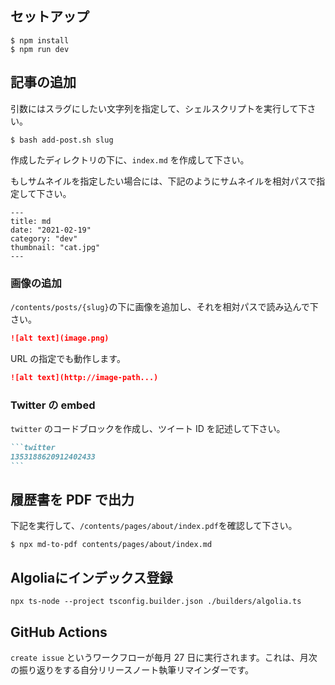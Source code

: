 ## セットアップ

```shell
$ npm install
$ npm run dev
```

## 記事の追加

引数にはスラグにしたい文字列を指定して、シェルスクリプトを実行して下さい。

```shell
$ bash add-post.sh slug
```

作成したディレクトリの下に、`index.md` を作成して下さい。

もしサムネイルを指定したい場合には、下記のようにサムネイルを相対パスで指定して下さい。

```
---
title: md
date: "2021-02-19"
category: "dev"
thumbnail: "cat.jpg"
---
```

### 画像の追加

`/contents/posts/{slug}`の下に画像を追加し、それを相対パスで読み込んで下さい。

```md
![alt text](image.png)
```

URL の指定でも動作します。

```md
![alt text](http://image-path...)
```

### Twitter の embed

`twitter` のコードブロックを作成し、ツイート ID を記述して下さい。

````md
```twitter
1353188620912402433
```
````

## 履歴書を PDF で出力

下記を実行して、`/contents/pages/about/index.pdf`を確認して下さい。

```shell
$ npx md-to-pdf contents/pages/about/index.md
```

## Algoliaにインデックス登録

```shell
npx ts-node --project tsconfig.builder.json ./builders/algolia.ts
```

## GitHub Actions

`create issue` というワークフローが毎月 27 日に実行されます。これは、月次の振り返りをする自分リリースノート執筆リマインダーです。
